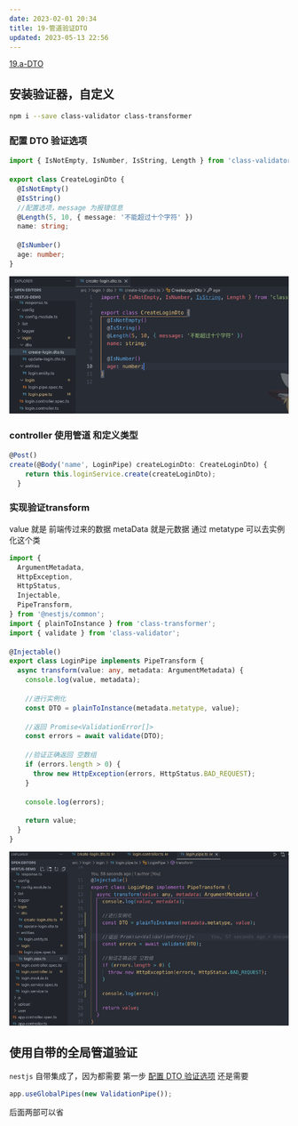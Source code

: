 ```yaml
---
date: 2023-02-01 20:34
title: 19-管道验证DTO
updated: 2023-05-13 22:56
---
```


[19.a-DTO](19.a-DTO.md)

## 安装验证器，自定义

```sh
npm i --save class-validator class-transformer
```

### 配置 DTO 验证选项

```ts
import { IsNotEmpty, IsNumber, IsString, Length } from 'class-validator';

export class CreateLoginDto {
  @IsNotEmpty()
  @IsString()
  //配置选项，message 为报错信息
  @Length(5, 10, { message: '不能超过十个字符' })
  name: string;

  @IsNumber()
  age: number;
}
```

![](./_images/image-2023-02-01_22-28-30-564-19-管道验证DTO.png)

### controller 使用管道 和定义类型

```ts
@Post()
create(@Body('name', LoginPipe) createLoginDto: CreateLoginDto) {
    return this.loginService.create(createLoginDto);
  }
```


### 实现验证transform

value 就是 前端传过来的数据 metaData 就是元数据 通过 metatype 可以去实例化这个类
```ts
import {
  ArgumentMetadata,
  HttpException,
  HttpStatus,
  Injectable,
  PipeTransform,
} from '@nestjs/common';
import { plainToInstance } from 'class-transformer';
import { validate } from 'class-validator';

@Injectable()
export class LoginPipe implements PipeTransform {
  async transform(value: any, metadata: ArgumentMetadata) {
    console.log(value, metadata);

    //进行实例化
    const DTO = plainToInstance(metadata.metatype, value);

    //返回 Promise<ValidationError[]>
    const errors = await validate(DTO);

    //验证正确返回 空数组
    if (errors.length > 0) {
      throw new HttpException(errors, HttpStatus.BAD_REQUEST);
    }

    console.log(errors);

    return value;
  }
}

```

![](./_images/image-2023-02-01_22-38-21-328-19-管道验证DTO.png)

## 使用自带的全局管道验证

`nestjs` 自带集成了，因为都需要
第一步 [配置 DTO 验证选项](#配置%20DTO%20验证选项) 还是需要

```ts
app.useGlobalPipes(new ValidationPipe());
```

后面两部可以省